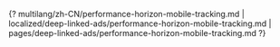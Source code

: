{? multilang/zh-CN/performance-horizon-mobile-tracking.md | localized/deep-linked-ads/performance-horizon-mobile-tracking.md | pages/deep-linked-ads/performance-horizon-mobile-tracking.md ?}
